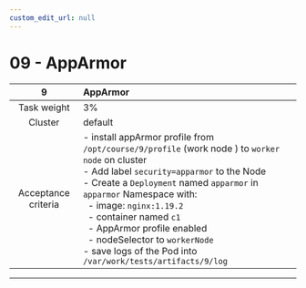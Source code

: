 ```yaml
---
custom_edit_url: null
---
```


# 09 - AppArmor

|        **9**        | **AppArmor**                                                                                                                                                                                                                                                                                                                                                                                                                                                           |
| :-----------------: | :--------------------------------------------------------------------------------------------------------------------------------------------------------------------------------------------------------------------------------------------------------------------------------------------------------------------------------------------------------------------------------------------------------------------------------------------------------------------- |
|     Task weight     | 3%                                                                                                                                                                                                                                                                                                                                                                                                                                                                     |
|       Cluster       | default                                                                                                                                                                                                                                                                                                                                                                                                                                                                |
| Acceptance criteria | - install appArmor profile from `/opt/course/9/profile` (work node ) to `worker node` on cluster<br/>- Add label `security=apparmor` to the Node<br/>- Create a `Deployment` named `apparmor` in `apparmor` Namespace with:<br/>&nbsp;&nbsp;- image: `nginx:1.19.2`<br/>&nbsp;&nbsp;- container named `c1`<br/>&nbsp;&nbsp;- AppArmor profile enabled<br/>&nbsp;&nbsp;- nodeSelector to `workerNode`<br/>- save logs of the Pod into `/var/work/tests/artifacts/9/log` |
---
